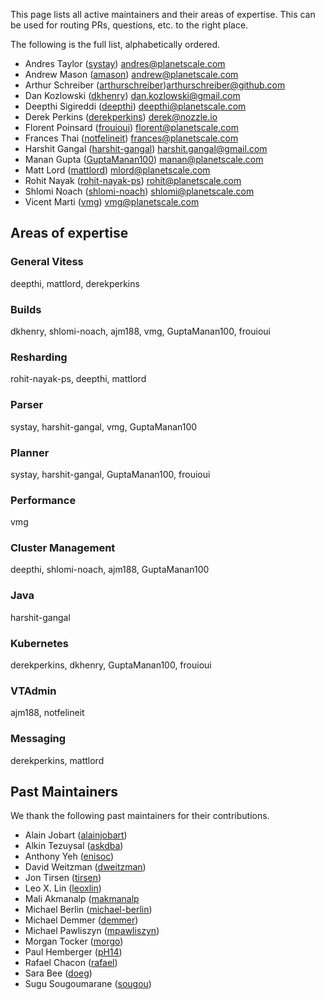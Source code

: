 This page lists all active maintainers and their areas of expertise. This can be used for routing PRs, questions, etc. to the right place.

The following is the full list, alphabetically ordered.

* Andres Taylor ([systay](https://github.com/systay)) andres@planetscale.com
* Andrew Mason ([amason](https://github.com/ajm188)) andrew@planetscale.com
* Arthur Schreiber ([arthurschreiber](https://github.com/arthurschreiber))arthurschreiber@github.com
* Dan Kozlowski ([dkhenry](https://github.com/dkhenry)) dan.kozlowski@gmail.com
* Deepthi Sigireddi ([deepthi](https://github.com/deepthi)) deepthi@planetscale.com
* Derek Perkins ([derekperkins](https://github.com/derekperkins)) derek@nozzle.io
* Florent Poinsard ([frouioui](https://github.com/frouioui)) florent@planetscale.com
* Frances Thai ([notfelineit](https://github.com/notfelineit)) frances@planetscale.com
* Harshit Gangal ([harshit-gangal](https://github.com/harshit-gangal)) harshit.gangal@gmail.com
* Manan Gupta ([GuptaManan100](https://github.com/GuptaManan100)) manan@planetscale.com
* Matt Lord ([mattlord](https://github.com/mattlord)) mlord@planetscale.com
* Rohit Nayak ([rohit-nayak-ps](https://github.com/rohit-nayak-ps)) rohit@planetscale.com
* Shlomi Noach ([shlomi-noach](https://github.com/shlomi-noach)) shlomi@planetscale.com
* Vicent Marti ([vmg](https://github.com/vmg)) vmg@planetscale.com

## Areas of expertise

### General Vitess
deepthi, mattlord, derekperkins

### Builds
dkhenry, shlomi-noach, ajm188, vmg, GuptaManan100, frouioui

### Resharding
rohit-nayak-ps, deepthi, mattlord

### Parser
systay, harshit-gangal, vmg, GuptaManan100

### Planner
systay, harshit-gangal, GuptaManan100, frouioui

### Performance
vmg

### Cluster Management
deepthi, shlomi-noach, ajm188, GuptaManan100

### Java
harshit-gangal

### Kubernetes
derekperkins, dkhenry, GuptaManan100, frouioui

### VTAdmin
ajm188, notfelineit

### Messaging
derekperkins, mattlord

## Past Maintainers
We thank the following past maintainers for their contributions.

* Alain Jobart ([alainjobart](https://github.com/alainjobart))
* Alkin Tezuysal ([askdba](https://github.com/askdba))
* Anthony Yeh ([enisoc](https://github.com/enisoc))
* David Weitzman ([dweitzman](https://github.com/dweitzman))
* Jon Tirsen ([tirsen](https://github.com/tirsen))
* Leo X. Lin ([leoxlin](https://github.com/leoxlin))
* Mali Akmanalp ([makmanalp](https://github.com/makmanalp)
* Michael Berlin ([michael-berlin](https://github.com/michael-berlin))
* Michael Demmer ([demmer](https://github.com/demmer))
* Michael Pawliszyn ([mpawliszyn](https://github.com/mpawliszyn))
* Morgan Tocker ([morgo](https://github.com/morgo))
* Paul Hemberger ([pH14](https://github.com/pH14))
* Rafael Chacon ([rafael](https://github.com/rafael))
* Sara Bee ([doeg](https://github.com/doeg))
* Sugu Sougoumarane ([sougou](https://github.com/sougou))
